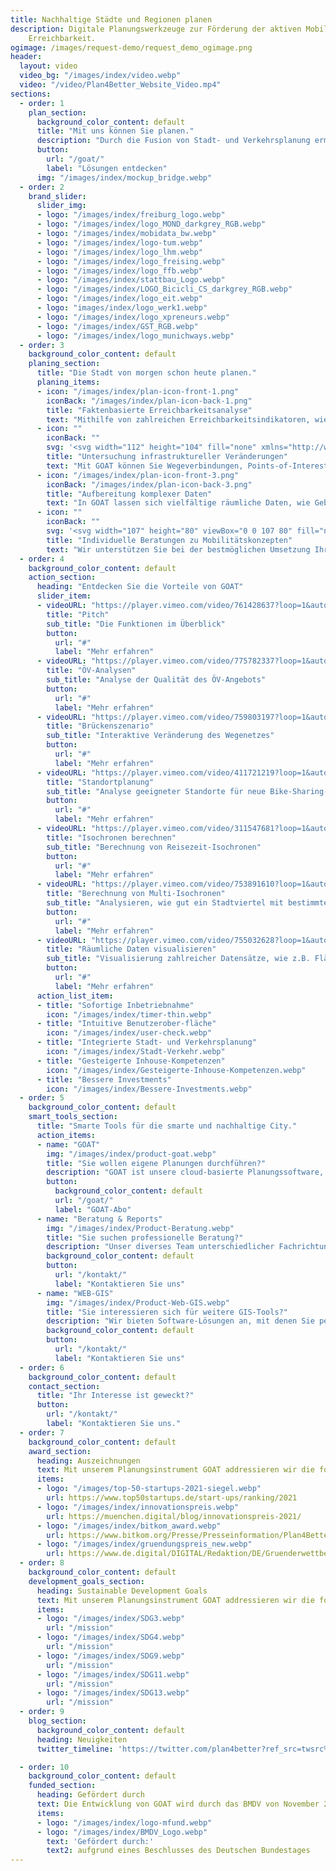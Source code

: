```yaml
---
title: Nachhaltige Städte und Regionen planen
description: Digitale Planungswerkzeuge zur Förderung der aktiven Mobilität und lokalen
    Erreichbarkeit.
ogimage: /images/request-demo/request_demo_ogimage.png
header:
  layout: video
  video_bg: "/images/index/video.webp"
  video: "/video/Plan4Better_Website_Video.mp4"
sections:
  - order: 1
    plan_section:
      background_color_content: default
      title: "Mit uns können Sie planen."
      description: "Durch die Fusion von Stadt- und Verkehrsplanung ermöglichen wir die Entwicklung lebenswerter Räume und nachhaltiger Mobilität."
      button:
        url: "/goat/"
        label: "Lösungen entdecken"
      img: "/images/index/mockup_bridge.webp"
  - order: 2
    brand_slider:
      slider_img:
      - logo: "/images/index/freiburg_logo.webp"
      - logo: "/images/index/logo_MOND_darkgrey_RGB.webp"
      - logo: "/images/index/mobidata_bw.webp"
      - logo: "/images/index/logo-tum.webp"
      - logo: "/images/index/logo_lhm.webp"
      - logo: "/images/index/logo_freising.webp"
      - logo: "/images/index/logo_ffb.webp"
      - logo: "/images/index/stattbau_Logo.webp"
      - logo: "/images/index/LOGO_Bicicli_CS_darkgrey_RGB.webp"
      - logo: "/images/index/logo_eit.webp"
      - logo: "images/index/logo_werk1.webp"
      - logo: "/images/index/logo_xpreneurs.webp"
      - logo: "/images/index/GST_RGB.webp"
      - logo: "/images/index/logo_munichways.webp"
  - order: 3
    background_color_content: default
    planing_section:
      title: "Die Stadt von morgen schon heute planen."
      planing_items:
      - icon: "/images/index/plan-icon-front-1.png"
        iconBack: "/images/index/plan-icon-back-1.png"
        title: "Faktenbasierte Erreichbarkeitsanalyse"
        text: "Mithilfe von zahlreichen Erreichbarkeitsindikatoren, wie Isochronen und Heatmaps, können Sie mit GOAT, nutzerfreundlich und schnell, den Ist-Zustand analysieren und anhand von Szenarien passende Maßnahmen entwickeln."
      - icon: ""
        iconBack: ""
        svg: '<svg width="112" height="104" fill="none" xmlns="http://www.w3.org/2000/svg"><g opacity=".9"><path d="M48.7 41a6 6 0 0 1-5.2-2.8l-7.9-12.7a6 6 0 0 1 0-6.3l7.6-12.8c1-1.8 3-3 5.1-3l14.5-.2c2 0 4 1.1 5.1 2.9l8 12.7a6 6 0 0 1 0 6.2L68.3 38a6 6 0 0 1-5 3l-14.6.1Z" fill="#5FEDB9"/><g clip-path="url(#a)"><path d="M81.4 99.7a6 6 0 0 1-5.2-2.9l-7.9-12.7a6 6 0 0 1 0-6.2L75.8 65c1-1.8 3-3 5.1-3l14.5-.1c2 0 4 1 5.1 2.8l8 12.7a6 6 0 0 1 0 6.3L101 96.5a6 6 0 0 1-5 3l-14.6.2Z" fill="#139565"/></g><g opacity=".7" clip-path="url(#b)"><path d="M15.4 100.4a6 6 0 0 1-5.2-2.8L2.3 84.9a6 6 0 0 1 0-6.3l7.6-12.8c1-1.8 3-3 5.1-3l14.5-.2c2 0 4 1 5.1 2.9l8 12.7a6 6 0 0 1 0 6.2L35 97.3a6 6 0 0 1-5 3l-14.6.1Z" fill="#283648"/></g><g clip-path="url(#c)"><path d="M48.2 80a6 6 0 0 1-5.2-2.8l-8-12.7a6 6 0 0 1 0-6.3l7.6-12.8c1.1-1.8 3-3 5.2-3l14.5-.1c2 0 4 1 5.1 2.8l8 12.7a6 6 0 0 1 0 6.3l-7.6 12.8a6 6 0 0 1-5 3l-14.6.1Z" fill="#06CA82"/></g><g opacity=".7" clip-path="url(#d)"><path d="M82 60.6a6 6 0 0 1-5.2-2.8l-8-12.7a6 6 0 0 1 0-6.3L76.4 26c1-1.8 3-3 5.2-3L96 23c2 0 4 1 5 2.8l8 12.7a6 6 0 0 1 0 6.3l-7.5 12.8a6 6 0 0 1-5 3l-14.6.1Z" fill="#2BB381"/></g><g clip-path="url(#e)"><path d="M62 67.5c-3.4-4.2-11-14.3-11-20a12.5 12.5 0 1 1 25 0c0 5.7-7.6 15.8-11 20a2 2 0 0 1-3 0Zm1.5-15.8a4.2 4.2 0 1 0 0-8.4 4.2 4.2 0 0 0 0 8.4Z" fill="#283648"/></g></g><defs><clipPath id="a"><path fill="#fff" transform="rotate(179.3 54.8 51.3)" d="M0 0H43V43H0z"/></clipPath><clipPath id="b"><path fill="#fff" transform="rotate(179.3 21.8 51.5)" d="M0 0H43V43H0z"/></clipPath><clipPath id="c"><path fill="#fff" transform="rotate(179.3 38.2 41.4)" d="M0 0H43V43H0z"/></clipPath><clipPath id="d"><path fill="#fff" transform="rotate(179.3 55.2 31.8)" d="M0 0H43V43H0z"/></clipPath><clipPath id="e"><path fill="#fff" transform="translate(51 35)" d="M0 0H25V33.3H0z"/></clipPath></defs></svg>'
        title: "Untersuchung infrastruktureller Veränderungen"
        text: "Mit GOAT können Sie Wegeverbindungen, Points-of-Interests und Gebäude hinzufügen, verändern oder entfernen. Somit können Sie z.B. den besten Standort für neue Infrastruktur ermitteln."
      - icon: "/images/index/plan-icon-front-3.png"
        iconBack: "/images/index/plan-icon-back-3.png"
        title: "Aufbereitung komplexer Daten"
        text: "In GOAT lassen sich vielfältige räumliche Daten, wie Gebäude, Bevölkerungsdichten, Flächennutzung und Wegenetze visualisieren. Außerdem können Umwelt- und Emissionsdaten eingeblendet werden."
      - icon: ""
        iconBack: ""
        svg: '<svg width="107" height="80" viewBox="0 0 107 80" fill="none" xmlns="http://www.w3.org/2000/svg"><g opacity="0.8"><rect x="2" width="100" height="79" rx="23" fill="#33A078"/><g opacity="0.8"><path d="M64.9404 3.00907C67.4398 3.00907 69.8345 4.03131 71.6011 5.85173L87.2257 21.9481C88.9923 23.7675 89.9869 26.2337 89.9869 28.8077V46.1925C89.9869 48.7665 88.9923 51.2327 87.2257 53.052L71.6011 69.143C69.8345 70.9624 67.4398 71.9866 64.9404 71.9866H48.0595C45.5601 71.9866 43.1654 70.9624 41.3988 69.143L25.7676 53.052C24.0013 51.2327 23.0087 48.7665 23.0087 46.1925V28.8077C23.0087 26.2337 24.0013 23.7675 25.7676 21.9481L41.3988 5.85038C43.1654 4.03131 45.5601 3.00903 48.0595 3.00903L64.9404 3.00907ZM27.249 23.471C25.8749 24.886 25.1029 26.8132 25.1029 28.8077V46.1925C25.1029 48.187 25.8749 50.1141 27.249 51.5292L42.8775 67.6202C44.2515 69.0352 46.1228 69.8304 48.0595 69.8304H64.9404C66.8771 69.8304 68.7484 69.0352 70.1224 67.6202L85.747 51.5292C87.1211 50.1141 87.8931 48.187 87.8931 46.1925V28.8077C87.8931 26.8132 87.1211 24.886 85.747 23.471L70.1224 7.37592C68.7484 5.96089 66.8771 5.16577 64.9404 5.16577H48.0595C46.1228 5.16577 44.2515 5.96089 42.8775 7.37592L27.249 23.471Z" fill="#24FFAF" fill-opacity="0.97"/></g><path d="M67.169 14.0059C68.8477 14.0059 70.4561 14.6726 71.6426 15.8598L82.1367 26.3574C83.3233 27.544 83.9912 29.1524 83.9912 30.8311V42.169C83.9912 43.8477 83.3233 45.4561 82.1367 46.6426L71.6426 57.1367C70.4561 58.3233 68.8477 58.9912 67.169 58.9912H55.8311C54.1524 58.9912 52.544 58.3233 51.3574 57.1367L40.8589 46.6426C39.6725 45.4561 39.0059 43.8477 39.0059 42.169V30.8311C39.0059 29.1524 39.6725 27.544 40.8589 26.3574L51.3574 15.8589C52.544 14.6726 54.1524 14.0059 55.8311 14.0059L67.169 14.0059ZM41.8538 27.3506C40.931 28.2735 40.4124 29.5303 40.4124 30.8311V42.169C40.4124 43.4697 40.931 44.7266 41.8538 45.6494L52.3506 56.1436C53.2734 57.0664 54.5303 57.585 55.8311 57.585H67.169C68.4697 57.585 69.7266 57.0664 70.6494 56.1436L81.1436 45.6494C82.0664 44.7266 82.585 43.4697 82.585 42.169V30.8311C82.585 29.5303 82.0664 28.2735 81.1436 27.3506L70.6494 16.8538C69.7266 15.931 68.4697 15.4124 67.169 15.4124H55.8311C54.5303 15.4124 53.2734 15.931 52.3506 16.8538L41.8538 27.3506Z" fill="white"/><g clip-path="url(#clip0_394_267)"><ellipse opacity="0.9" cx="85.5" cy="60.5" rx="10.5" ry="9.5" fill="#06CA82"/><ellipse opacity="0.9" cx="85.5" cy="60.5" rx="10.5" ry="9.5" fill="#33A078"/><ellipse cx="85.5" cy="41.5" rx="10.5" ry="9.5" fill="#f7f7f7"/><path d="M97.5714 41.5714V43.1429C97.5714 50.0866 91.9437 55.7143 85 55.7143C78.0562 55.7143 72.4286 50.0866 72.4286 43.1429V41.5714C72.4286 34.6287 78.0562 29 85 29C91.9437 29 97.5714 34.6287 97.5714 41.5714ZM92.8571 43.1429V41.5714C92.8571 40.4518 92.6214 39.3911 92.1991 38.4286H92.0714C90.058 38.4286 88.2705 37.4857 87.1214 36.0184C85.7759 38.3962 83.2125 40 80.2857 40H77.3C77.2018 40.5107 77.1429 41.0312 77.1429 41.5714V43.1429C77.1429 47.4839 80.6589 51 85 51C89.3411 51 92.8571 47.4839 92.8571 43.1429ZM66.0171 79.2857C64.3504 79.2857 63 77.9304 63 76.2705C63 68.3545 68.8035 61.7937 76.3866 60.6152L80.2661 76.4473L83.5366 64.2786L80.2857 58.8571H89.7143L86.4634 64.2786L89.7339 76.4473L93.6134 60.6152C101.196 61.7937 107 68.3545 107 76.2705C107 77.9304 105.645 79.2857 103.985 79.2857H66.0171Z" fill="#283648"/></g><g clip-path="url(#clip1_394_267)"><ellipse cx="22.5" cy="42.5" rx="10.5" ry="9.5" fill="#f7f7f7"/><ellipse cx="31.5" cy="60.5" rx="10.5" ry="9.5" fill="#33A078"/><path d="M34.5714 41.5714V42.5634C34.5714 45.9813 35.8973 49.183 38.2545 51.5402L38.6375 51.9232C39.05 52.3357 39.2857 52.9054 39.2857 53.4946C39.2857 54.7223 38.2937 55.7143 37.0661 55.7143H6.93687C5.7092 55.7143 4.62589 54.7223 4.62589 53.4946C4.62589 52.9054 4.94804 52.3357 5.36545 51.9232L5.74652 51.5402C8.10366 49.183 9.34018 45.9813 9.34018 42.5634V41.5714C9.34018 34.6287 15.0562 29 21.9116 29C28.9438 29 34.5714 34.6287 34.5714 41.5714ZM29.8571 43.1429V41.5714C29.8571 40.4518 29.6214 39.3911 29.1991 38.4286H29.0714C27.058 38.4286 25.2705 37.4857 24.1214 36.0184C22.7759 38.3962 20.2125 40 17.2857 40H14.3C14.2018 40.5107 14.1429 41.0313 14.1429 41.5714V43.1429C14.1429 47.4839 17.6589 51 22 51C26.3411 51 29.8571 47.4839 29.8571 43.1429ZM3.01714 79.2857C1.35045 79.2857 0 77.9304 0 76.2705C0 68.3545 5.80348 61.7938 13.3866 60.6152L17.2661 76.4473L20.5366 64.2786L17.2857 58.8571H26.7143L23.4634 64.2786L26.7339 76.4473L30.6134 60.6152C38.1955 61.7938 44 68.3545 44 76.2705C44 77.9304 42.6446 79.2857 40.9848 79.2857H3.01714Z" fill="#3F3D56"/></g></g><defs><clipPath id="clip0_394_267"><rect width="44" height="50.2857" fill="white" transform="translate(63 29)"/></clipPath><clipPath id="clip1_394_267"><rect width="44" height="50.2857" fill="white" transform="translate(0 29)"/></clipPath></defs></svg>'
        title: "Individuelle Beratungen zu Mobilitätskonzepten"
        text: "Wir unterstützen Sie bei der bestmöglichen Umsetzung Ihres Vorhabens durch​ Workshops und Schulungen​, Implementierung von individuellen Funktionen (z.B. Barrierefreiheits-Check, Schulweg-Check)​ und Beratungsleistungen."
  - order: 4
    background_color_content: default
    action_section:
      heading: "Entdecken Sie die Vorteile von GOAT"
      slider_item:
      - videoURL: "https://player.vimeo.com/video/761428637?loop=1&autopause=0&autoplay=1"
        title: "Pitch"
        sub_title: "Die Funktionen im Überblick"
        button:
          url: "#"
          label: "Mehr erfahren"  
      - videoURL: "https://player.vimeo.com/video/775782337?loop=1&autopause=0"
        title: "ÖV-Analysen"
        sub_title: "Analyse der Qualität des ÖV-Angebots"
        button:
          url: "#"
          label: "Mehr erfahren"  
      - videoURL: "https://player.vimeo.com/video/759803197?loop=1&autopause=0"
        title: "Brückenszenario"
        sub_title: "Interaktive Veränderung des Wegenetzes"
        button:
          url: "#"
          label: "Mehr erfahren"  
      - videoURL: "https://player.vimeo.com/video/411721219?loop=1&autopause=0"
        title: "Standortplanung"
        sub_title: "Analyse geeigneter Standorte für neue Bike-Sharing-Stationen"
        button:
          url: "#"
          label: "Mehr erfahren"  
      - videoURL: "https://player.vimeo.com/video/311547681?loop=1&autopause=0"
        title: "Isochronen berechnen"
        sub_title: "Berechnung von Reisezeit-Isochronen"
        button:
          url: "#"
          label: "Mehr erfahren"  
      - videoURL: "https://player.vimeo.com/video/753891610?loop=1&autopause=0"
        title: "Berechnung von Multi-Isochronen"
        sub_title: "Analysieren, wie gut ein Stadtviertel mit bestimmten Einrichtungen versorgt ist"
        button:
          url: "#"
          label: "Mehr erfahren"  
      - videoURL: "https://player.vimeo.com/video/755032628?loop=1&autopause=0"
        title: "Räumliche Daten visualisieren"
        sub_title: "Visualisierung zahlreicher Datensätze, wie z.B. Flächennutzung, Lärmpegel und Unfallzahlen"
        button:
          url: "#"
          label: "Mehr erfahren"  
      action_list_item:
      - title: "Sofortige Inbetriebnahme"
        icon: "/images/index/timer-thin.webp"
      - title: "Intuitive Benutzerober-fläche"
        icon: "/images/index/user-check.webp"
      - title: "Integrierte Stadt- und Verkehrsplanung"
        icon: "/images/index/Stadt-Verkehr.webp"
      - title: "Gesteigerte Inhouse-Kompetenzen"
        icon: "/images/index/Gesteigerte-Inhouse-Kompetenzen.webp"
      - title: "Bessere Investments"
        icon: "/images/index/Bessere-Investments.webp"
  - order: 5
    background_color_content: default
    smart_tools_section:
      title: "Smarte Tools für die smarte und nachhaltige City."
      action_items:
      - name: "GOAT"
        img: "/images/index/product-goat.webp"
        title: "Sie wollen eigene Planungen durchführen?"
        description: "GOAT ist unsere cloud-basierte Planungssoftware, die Sie mit interaktiven Erreichbarkeitsanalysen und Szenario-Entwicklungen bei der Förderung der nachhaltigen Mobilität unterstützt."
        button:
          background_color_content: default
          url: "/goat/"
          label: "GOAT-Abo"
      - name: "Beratung & Reports"
        img: "/images/index/Product-Beratung.webp"
        title: "Sie suchen professionelle Beratung?"
        description: "Unser diverses Team unterschiedlicher Fachrichtungen berät Sie gerne zu innovativen Mobilitätskonzepten und individuellen Problemlösungen. Unter Einsatz von GOAT erstellen wir außerdem Reports, in denen wir Ihre spezifischen Planungsfragen schnell in einem Bericht analysieren."
        background_color_content: default
        button:
          url: "/kontakt/"
          label: "Kontaktieren Sie uns"
      - name: "WEB-GIS"
        img: "/images/index/Product-Web-GIS.webp"
        title: "Sie interessieren sich für weitere GIS-Tools?"
        description: "Wir bieten Software-Lösungen an, mit denen Sie personalisierte Kartendienste, beispielsweise als Informationswerkzeug für Bürger:innen oder Leser:innen, erstellen können."
        background_color_content: default
        button:
          url: "/kontakt/"
          label: "Kontaktieren Sie uns"
  - order: 6
    background_color_content: default
    contact_section:
      title: "Ihr Interesse ist geweckt?"
      button:
        url: "/kontakt/"
        label: "Kontaktieren Sie uns."
  - order: 7
    background_color_content: default
    award_section:
      heading: Auszeichnungen
      text: Mit unserem Planungsinstrument GOAT addressieren wir die folgenden SDGs.
      items:
      - logo: "/images/top-50-startups-2021-siegel.webp"
        url: https://www.top50startups.de/start-ups/ranking/2021
      - logo: "/images/index/innovationspreis.webp"
        url: https://muenchen.digital/blog/innovationspreis-2021/
      - logo: "/images/index/bitkom_award.webp"
        url: https://www.bitkom.org/Presse/Presseinformation/Plan4Better-Gewinner-Smart-City-Startup-Award-2021
      - logo: "/images/index/gruendungspreis_new.webp"
        url: https://www.de.digital/DIGITAL/Redaktion/DE/Gruenderwettbewerb/Meldungen/2021/GW_Preisverleihung_Sommerrunde.html
  - order: 8
    background_color_content: default
    development_goals_section:
      heading: Sustainable Development Goals
      text: Mit unserem Planungsinstrument GOAT addressieren wir die folgenden SDGs.
      items:
      - logo: "/images/index/SDG3.webp"
        url: "/mission"
      - logo: "/images/index/SDG4.webp"
        url: "/mission"
      - logo: "/images/index/SDG9.webp"
        url: "/mission"
      - logo: "/images/index/SDG11.webp"
        url: "/mission"
      - logo: "/images/index/SDG13.webp"
        url: "/mission"
  - order: 9
    blog_section: 
      background_color_content: default
      heading: Neuigkeiten
      twitter_timeline: 'https://twitter.com/plan4better?ref_src=twsrc%5Etfw'

  - order: 10
    background_color_content: default
    funded_section:
      heading: Gefördert durch
      text: Die Entwicklung von GOAT wird durch das BMDV von November 2021 bis Oktober 2024 im Rahmen der mFUND-Initiative (Förderlinie 2) gefördert.
      items:
      - logo: "/images/index/logo-mfund.webp"
      - logo: "/images/index/BMDV_Logo.webp"
        text: 'Gefördert durch:'
        text2: aufgrund eines Beschlusses des Deutschen Bundestages
---
```

